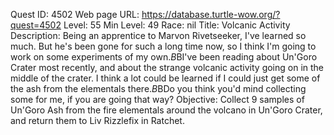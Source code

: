 Quest ID: 4502
Web page URL: https://database.turtle-wow.org/?quest=4502
Level: 55
Min Level: 49
Race: nil
Title: Volcanic Activity
Description: Being an apprentice to Marvon Rivetseeker, I've learned so much. But he's been gone for such a long time now, so I think I'm going to work on some experiments of my own.$B$BI've been reading about Un'Goro Crater most recently, and about the strange volcanic activity going on in the middle of the crater. I think a lot could be learned if I could just get some of the ash from the elementals there.$B$BDo you think you'd mind collecting some for me, if you are going that way?
Objective: Collect 9 samples of Un'Goro Ash from the fire elementals around the volcano in Un'Goro Crater, and return them to Liv Rizzlefix in Ratchet.

